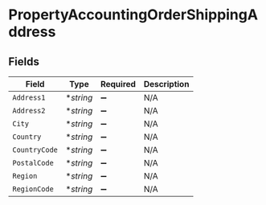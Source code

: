 # PropertyAccountingOrderShippingAddress


## Fields

| Field              | Type               | Required           | Description        |
| ------------------ | ------------------ | ------------------ | ------------------ |
| `Address1`         | **string*          | :heavy_minus_sign: | N/A                |
| `Address2`         | **string*          | :heavy_minus_sign: | N/A                |
| `City`             | **string*          | :heavy_minus_sign: | N/A                |
| `Country`          | **string*          | :heavy_minus_sign: | N/A                |
| `CountryCode`      | **string*          | :heavy_minus_sign: | N/A                |
| `PostalCode`       | **string*          | :heavy_minus_sign: | N/A                |
| `Region`           | **string*          | :heavy_minus_sign: | N/A                |
| `RegionCode`       | **string*          | :heavy_minus_sign: | N/A                |